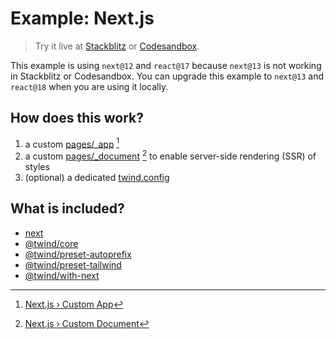 # Example: Next.js

> Try it live at [Stackblitz](https://stackblitz.com/fork/github/tw-in-js/twind/tree/main/examples/with-next) or [Codesandbox](https://githubbox.com/tw-in-js/twind/tree/main/examples/with-next).

This example is using `next@12` and `react@17` because `next@13` is not working in Stackblitz or Codesandbox. You can upgrade this example to `next@13` and `react@18` when you are using it locally.

## How does this work?

1. a custom [pages/\_app](./pages/_app.js) [^1]
2. a custom [pages/\_document](./pages/_document.js) [^2] to enable server-side rendering (SSR) of styles
3. (optional) a dedicated [twind.config](./twind.config.js)

## What is included?

- [next](https://www.npmjs.com/package/next)
- [@twind/core](https://github.com/tw-in-js/twind/tree/main/packages/core)
- [@twind/preset-autoprefix](https://github.com/tw-in-js/twind/tree/main/packages/preset-autoprefix)
- [@twind/preset-tailwind](https://github.com/tw-in-js/twind/tree/main/packages/preset-tailwind)
- [@twind/with-next](https://github.com/tw-in-js/twind/tree/main/packages/with-next)

[^1]: [Next.js › Custom App](https://nextjs.org/docs/advanced-features/custom-app)
[^2]: [Next.js › Custom Document](https://nextjs.org/docs/advanced-features/custom-document)
